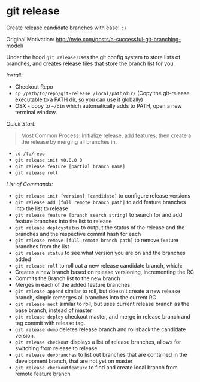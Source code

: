 # git release

Create release candidate branches with ease! `:)`

Original Motivation: http://nvie.com/posts/a-successful-git-branching-model/

Under the hood `git release` uses the git config system to store lists of branches, and creates release files that store the branch list for you.


*Install:*
* Checkout Repo
* `cp /path/to/repo/git-release /local/path/dir/` (Copy the git-release executable to a PATH dir, so you can use it globally) 
 * OSX - copy to `~/bin` which automatically adds to PATH, open a new terminal window.

*Quick Start:*

> Most Common Process: Initialize release, add features, then create a the release by merging all branches in.

* `cd /to/repo`
* `git release init v0.0.0 0`
* `git release feature [partial branch name]`
* `git release roll`


*List of Commands:*
- `git release init [version] [candidate]` to configure release versions
- `git release add [full remote branch path]` to add feature branches into the list to release
- `git release feature [branch search string]` to search for and add feature branches into the list to release
- `git release deploystatus` to output the status of the release and the branches and the respective commit hash for each
- `git release remove [full remote branch path]` to remove feature branches from the list
- `git release status` to see what version you are on and the branches added
- `git release roll` to roll out a new release candidate branch, which:
 - Creates a new branch based on release versioning, incrementing the RC
 - Commits the Branch list to the new branch
 - Merges in each of the added feature branches
- `git release append` similar to roll, but doesn't create a new release branch, simple remerges all branches into the current RC
- `git release next` similar to roll, but uses current release branch as the base branch, instead of master
- `git release deploy` checkout master, and merge in release branch and tag commit with release tag.
- `git release dump` deletes release branch and rollsback the candidate version.
- `git release checkout` displays a list of release branches, allows for switching from release to release
- `git release devbranches` to list out branches that are contained in the development branch, that are not yet on master
- `git release checkoutfeature` to find and create local branch from remote feature branch

